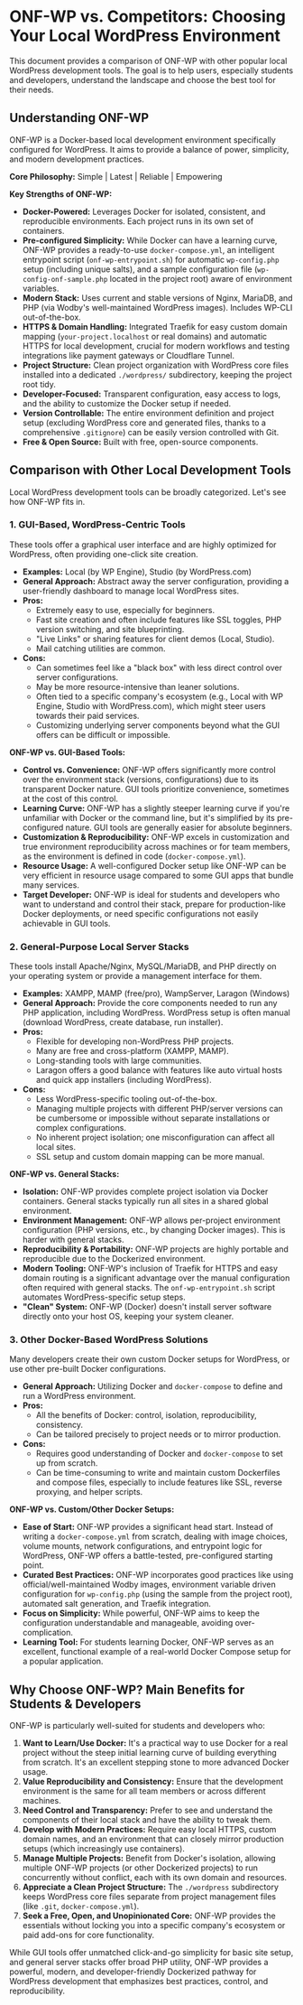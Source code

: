 # ONF-WP vs. Competitors: Choosing Your Local WordPress Environment

This document provides a comparison of ONF-WP with other popular local WordPress development tools. The goal is to help users, especially students and developers, understand the landscape and choose the best tool for their needs.

## Understanding ONF-WP

ONF-WP is a Docker-based local development environment specifically configured for WordPress. It aims to provide a balance of power, simplicity, and modern development practices.

**Core Philosophy:** Simple | Latest | Reliable | Empowering

**Key Strengths of ONF-WP:**

*   **Docker-Powered:** Leverages Docker for isolated, consistent, and reproducible environments. Each project runs in its own set of containers.
*   **Pre-configured Simplicity:** While Docker can have a learning curve, ONF-WP provides a ready-to-use `docker-compose.yml`, an intelligent entrypoint script (`onf-wp-entrypoint.sh`) for automatic `wp-config.php` setup (including unique salts), and a sample configuration file (`wp-config-onf-sample.php` located in the project root) aware of environment variables.
*   **Modern Stack:** Uses current and stable versions of Nginx, MariaDB, and PHP (via Wodby's well-maintained WordPress images). Includes WP-CLI out-of-the-box.
*   **HTTPS & Domain Handling:** Integrated Traefik for easy custom domain mapping (`your-project.localhost` or real domains) and automatic HTTPS for local development, crucial for modern workflows and testing integrations like payment gateways or Cloudflare Tunnel.
*   **Project Structure:** Clean project organization with WordPress core files installed into a dedicated `./wordpress/` subdirectory, keeping the project root tidy.
*   **Developer-Focused:** Transparent configuration, easy access to logs, and the ability to customize the Docker setup if needed.
*   **Version Controllable:** The entire environment definition and project setup (excluding WordPress core and generated files, thanks to a comprehensive `.gitignore`) can be easily version controlled with Git.
*   **Free & Open Source:** Built with free, open-source components.

## Comparison with Other Local Development Tools

Local WordPress development tools can be broadly categorized. Let's see how ONF-WP fits in.

### 1. GUI-Based, WordPress-Centric Tools

These tools offer a graphical user interface and are highly optimized for WordPress, often providing one-click site creation.

*   **Examples:** Local (by WP Engine), Studio (by WordPress.com)
*   **General Approach:** Abstract away the server configuration, providing a user-friendly dashboard to manage local WordPress sites.
*   **Pros:**
    *   Extremely easy to use, especially for beginners.
    *   Fast site creation and often include features like SSL toggles, PHP version switching, and site blueprinting.
    *   "Live Links" or sharing features for client demos (Local, Studio).
    *   Mail catching utilities are common.
*   **Cons:**
    *   Can sometimes feel like a "black box" with less direct control over server configurations.
    *   May be more resource-intensive than leaner solutions.
    *   Often tied to a specific company's ecosystem (e.g., Local with WP Engine, Studio with WordPress.com), which might steer users towards their paid services.
    *   Customizing underlying server components beyond what the GUI offers can be difficult or impossible.

**ONF-WP vs. GUI-Based Tools:**

*   **Control vs. Convenience:** ONF-WP offers significantly more control over the environment stack (versions, configurations) due to its transparent Docker nature. GUI tools prioritize convenience, sometimes at the cost of this control.
*   **Learning Curve:** ONF-WP has a slightly steeper learning curve if you're unfamiliar with Docker or the command line, but it's simplified by its pre-configured nature. GUI tools are generally easier for absolute beginners.
*   **Customization & Reproducibility:** ONF-WP excels in customization and true environment reproducibility across machines or for team members, as the environment is defined in code (`docker-compose.yml`).
*   **Resource Usage:** A well-configured Docker setup like ONF-WP can be very efficient in resource usage compared to some GUI apps that bundle many services.
*   **Target Developer:** ONF-WP is ideal for students and developers who want to understand and control their stack, prepare for production-like Docker deployments, or need specific configurations not easily achievable in GUI tools.

### 2. General-Purpose Local Server Stacks

These tools install Apache/Nginx, MySQL/MariaDB, and PHP directly on your operating system or provide a management interface for them.

*   **Examples:** XAMPP, MAMP (free/pro), WampServer, Laragon (Windows)
*   **General Approach:** Provide the core components needed to run any PHP application, including WordPress. WordPress setup is often manual (download WordPress, create database, run installer).
*   **Pros:**
    *   Flexible for developing non-WordPress PHP projects.
    *   Many are free and cross-platform (XAMPP, MAMP).
    *   Long-standing tools with large communities.
    *   Laragon offers a good balance with features like auto virtual hosts and quick app installers (including WordPress).
*   **Cons:**
    *   Less WordPress-specific tooling out-of-the-box.
    *   Managing multiple projects with different PHP/server versions can be cumbersome or impossible without separate installations or complex configurations.
    *   No inherent project isolation; one misconfiguration can affect all local sites.
    *   SSL setup and custom domain mapping can be more manual.

**ONF-WP vs. General Stacks:**

*   **Isolation:** ONF-WP provides complete project isolation via Docker containers. General stacks typically run all sites in a shared global environment.
*   **Environment Management:** ONF-WP allows per-project environment configuration (PHP versions, etc., by changing Docker images). This is harder with general stacks.
*   **Reproducibility & Portability:** ONF-WP projects are highly portable and reproducible due to the Dockerized environment.
*   **Modern Tooling:** ONF-WP's inclusion of Traefik for HTTPS and easy domain routing is a significant advantage over the manual configuration often required with general stacks. The `onf-wp-entrypoint.sh` script automates WordPress-specific setup steps.
*   **"Clean" System:** ONF-WP (Docker) doesn't install server software directly onto your host OS, keeping your system cleaner.

### 3. Other Docker-Based WordPress Solutions

Many developers create their own custom Docker setups for WordPress, or use other pre-built Docker configurations.

*   **General Approach:** Utilizing Docker and `docker-compose` to define and run a WordPress environment.
*   **Pros:**
    *   All the benefits of Docker: control, isolation, reproducibility, consistency.
    *   Can be tailored precisely to project needs or to mirror production.
*   **Cons:**
    *   Requires good understanding of Docker and `docker-compose` to set up from scratch.
    *   Can be time-consuming to write and maintain custom Dockerfiles and compose files, especially to include features like SSL, reverse proxying, and helper scripts.

**ONF-WP vs. Custom/Other Docker Setups:**

*   **Ease of Start:** ONF-WP provides a significant head start. Instead of writing a `docker-compose.yml` from scratch, dealing with image choices, volume mounts, network configurations, and entrypoint logic for WordPress, ONF-WP offers a battle-tested, pre-configured starting point.
*   **Curated Best Practices:** ONF-WP incorporates good practices like using official/well-maintained Wodby images, environment variable driven configuration for `wp-config.php` (using the sample from the project root), automated salt generation, and Traefik integration.
*   **Focus on Simplicity:** While powerful, ONF-WP aims to keep the configuration understandable and manageable, avoiding over-complication.
*   **Learning Tool:** For students learning Docker, ONF-WP serves as an excellent, functional example of a real-world Docker Compose setup for a popular application.

## Why Choose ONF-WP? Main Benefits for Students & Developers

ONF-WP is particularly well-suited for students and developers who:

1.  **Want to Learn/Use Docker:** It's a practical way to use Docker for a real project without the steep initial learning curve of building everything from scratch. It's an excellent stepping stone to more advanced Docker usage.
2.  **Value Reproducibility and Consistency:** Ensure that the development environment is the same for all team members or across different machines.
3.  **Need Control and Transparency:** Prefer to see and understand the components of their local stack and have the ability to tweak them.
4.  **Develop with Modern Practices:** Require easy local HTTPS, custom domain names, and an environment that can closely mirror production setups (which increasingly use containers).
5.  **Manage Multiple Projects:** Benefit from Docker's isolation, allowing multiple ONF-WP projects (or other Dockerized projects) to run concurrently without conflict, each with its own domain and resources.
6.  **Appreciate a Clean Project Structure:** The `./wordpress` subdirectory keeps WordPress core files separate from project management files (like `.git`, `docker-compose.yml`).
7.  **Seek a Free, Open, and Unopinionated Core:** ONF-WP provides the essentials without locking you into a specific company's ecosystem or paid add-ons for core functionality.

While GUI tools offer unmatched click-and-go simplicity for basic site setup, and general server stacks offer broad PHP utility, ONF-WP provides a powerful, modern, and developer-friendly Dockerized pathway for WordPress development that emphasizes best practices, control, and reproducibility. 